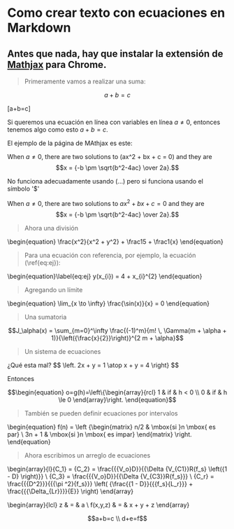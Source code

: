 # Como crear texto con ecuaciones en Markdown

## Antes que nada, hay que instalar la extensión de [Mathjax](https://chrome.google.com/webstore/detail/mathjax-plugin-for-github/ioemnmodlmafdkllaclgeombjnmnbima/related) para  Chrome.

>Primeramente vamos a realizar una suma:

$$a+b=c$$

\[a+b=c\]

Si queremos una ecuación en línea con variables en línea  $a \ne 0$, entonces tenemos algo como esto $a + b = c$.

El ejemplo de la página de MAthjax es este:

When $a \ne 0$, there are two solutions to \(ax^2 + bx + c = 0\) and they are
$$x = {-b \pm \sqrt{b^2-4ac} \over 2a}.$$

No funciona adecuadamente usando \(...\) pero si funciona usando el símbolo '$'

When $a \ne 0$, there are two solutions to $ax^2 + bx + c = 0$ and they are
$$x = {-b \pm \sqrt{b^2-4ac} \over 2a}.$$

>Ahora una división

\begin{equation}
\frac{x^2}{x^2 + y^2} + \frac15 + \frac1{x}
\end{equation}

>Para una ecuación con referencia, por ejemplo, la ecuación (\ref{eq:ej}):

\begin{equation}\label{eq:ej}
y(x_{i}) = 4 + x_{i}^{2}
\end{equation}

>Agregando un límite

\begin{equation}
\lim_{x \to \infty} \frac{\sin(x)}{x} = 0
\end{equation}


>Una sumatoria

$$J_\alpha(x) = \sum_{m=0}^\infty \frac{(-1)^m}{m! \, \Gamma(m + \alpha + 1)}{\left({\frac{x}{2}}\right)}^{2 m + \alpha}$$

>Un sistema de ecuaciones

¿Qué esta mal?
$$
\left. 2x + y  = 1 \atop x + y = 4 \right}
$$

Entonces

$$\begin{equation}
    o=g(h)=\left\{\begin{array}{rcl}
                     1 & if & h <   0 \\
                     0 & if & h \le 0
\end{array}\right.
\end{equation}$$

>También se pueden definir ecuaciones por intervalos

\begin{equation}
f(n) = \left \{\begin{matrix} n/2 & \mbox{si }n \mbox{ es par} \\ 3n + 1 & \mbox{si }n \mbox{ es impar} \end{matrix} \right. \end{equation}




>Ahora escribimos un arreglo de ecuaciones

\begin{array}{l}{C_1} = {C_2} = \frac{{{V_o}D}}{{\Delta {V_{C1}}R{f_s} \left({1 - D} \right)}} \\ {C_3} = \frac{{{V_o}D}}{{\Delta {V_{C3}}R{f_s}}} \\ {C_r} = \frac{{{D^2}}}{{{\pi ^2}{f_s}}} \left( {\frac{{1 - D}}{{{f_s}{L_r}}} + \frac{{{\Delta_{Lr}}}}{E}} \right) \end{array}

\begin{array}{lcl} z & = & a \\ f(x,y,z) & = & x + y + z \end{array}

$$a+b=c \\ d+e=f$$



